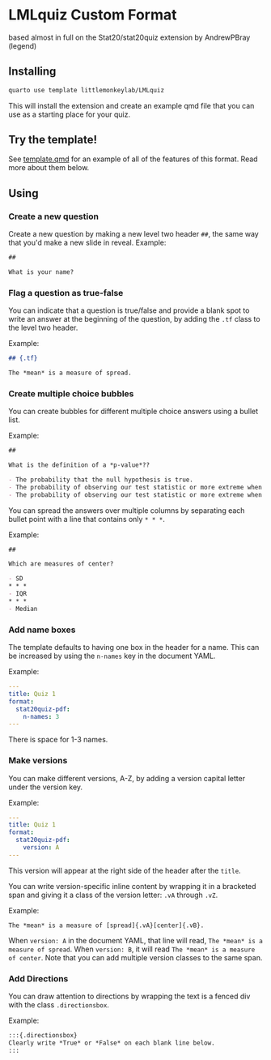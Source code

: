 # LMLquiz Custom Format
based almost in full on the Stat20/stat20quiz extension by AndrewPBray (legend)

## Installing

```bash
quarto use template littlemonkeylab/LMLquiz
```

This will install the extension and create an example qmd file that you can use as a starting place for your quiz.

## Try the template!

See [template.qmd](template.qmd) for an example of all of the features of this format. Read more about them below.


## Using

### Create a new question

Create a new question by making a new level two header `##`, the same way that you'd make a new slide in reveal. Example:

```markdown
##

What is your name?
```

### Flag a question as true-false

You can indicate that a question is true/false and provide a blank spot to write an answer at the beginning of the question, by adding the `.tf` class to the level two header.

Example:

```markdown
## {.tf}

The *mean* is a measure of spread.
```

### Create multiple choice bubbles

You can create bubbles for different multiple choice answers using a bullet list.

Example:

```markdown
##

What is the definition of a *p-value*??

- The probability that the null hypothesis is true.
- The probability of observing our test statistic or more extreme when the null hypothesis is true.
- The probability of observing our test statistic or more extreme when the null hypothesis is false.
```

You can spread the answers over multiple columns by separating each bullet point with a line that contains only `* * *`.

Example:

```markdown
##

Which are measures of center?

- SD
* * *
- IQR
* * *
- Median
```

### Add name boxes

The template defaults to having one box in the header for a name. This can be increased by using the `n-names` key in the document YAML.

Example:

```yaml
---
title: Quiz 1
format:
  stat20quiz-pdf:
    n-names: 3
---
```

There is space for 1-3 names.

### Make versions

You can make different versions, A-Z, by adding a version capital letter under the version key.

Example:

```yaml
---
title: Quiz 1
format:
  stat20quiz-pdf:
    version: A
---
```

This version will appear at the right side of the header after the `title`.

You can write version-specific inline content by wrapping it in a bracketed span and giving it a class of the version letter: `.vA` through `.vZ`.

Example:

```
The *mean* is a measure of [spread]{.vA}[center]{.vB}.
```

When `version: A` in the document YAML, that line will read, `The *mean* is a measure of spread`. When `version: B`, it will read `The *mean* is a measure of center`. Note that you can add multiple version classes to the same span.

### Add Directions

You can draw attention to directions by wrapping the text is a fenced div with the class `.directionsbox`.

Example:

```markdown
:::{.directionsbox}
Clearly write *True* or *False* on each blank line below.
:::
```

